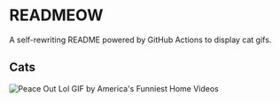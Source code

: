 # READMEOW

A self-rewriting README powered by GitHub Actions to display cat gifs.

## Cats

![Peace Out Lol GIF by America's Funniest Home Videos](https://media2.giphy.com/media/l4KibK3JwaVo0CjDO/200.gif?cid=9acd02dafmv08kynfcawpwvmdbrici3dvt86pk26td4v86le&ep=v1_gifs_search&rid=200.gif&ct=g)
